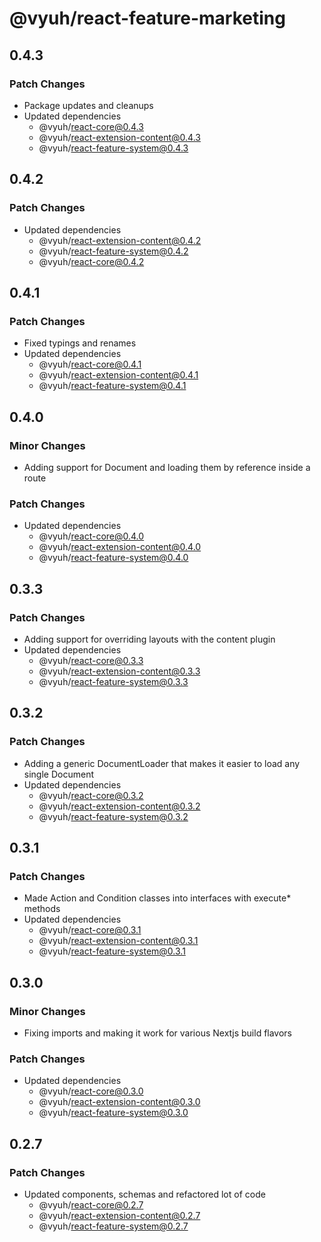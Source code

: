 # @vyuh/react-feature-marketing

## 0.4.3

### Patch Changes

- Package updates and cleanups
- Updated dependencies
  - @vyuh/react-core@0.4.3
  - @vyuh/react-extension-content@0.4.3
  - @vyuh/react-feature-system@0.4.3

## 0.4.2

### Patch Changes

- Updated dependencies
  - @vyuh/react-extension-content@0.4.2
  - @vyuh/react-feature-system@0.4.2
  - @vyuh/react-core@0.4.2

## 0.4.1

### Patch Changes

- Fixed typings and renames
- Updated dependencies
  - @vyuh/react-core@0.4.1
  - @vyuh/react-extension-content@0.4.1
  - @vyuh/react-feature-system@0.4.1

## 0.4.0

### Minor Changes

- Adding support for Document and loading them by reference inside a route

### Patch Changes

- Updated dependencies
  - @vyuh/react-core@0.4.0
  - @vyuh/react-extension-content@0.4.0
  - @vyuh/react-feature-system@0.4.0

## 0.3.3

### Patch Changes

- Adding support for overriding layouts with the content plugin
- Updated dependencies
  - @vyuh/react-core@0.3.3
  - @vyuh/react-extension-content@0.3.3
  - @vyuh/react-feature-system@0.3.3

## 0.3.2

### Patch Changes

- Adding a generic DocumentLoader that makes it easier to load any single
  Document
- Updated dependencies
  - @vyuh/react-core@0.3.2
  - @vyuh/react-extension-content@0.3.2
  - @vyuh/react-feature-system@0.3.2

## 0.3.1

### Patch Changes

- Made Action and Condition classes into interfaces with execute\* methods
- Updated dependencies
  - @vyuh/react-core@0.3.1
  - @vyuh/react-extension-content@0.3.1
  - @vyuh/react-feature-system@0.3.1

## 0.3.0

### Minor Changes

- Fixing imports and making it work for various Nextjs build flavors

### Patch Changes

- Updated dependencies
  - @vyuh/react-core@0.3.0
  - @vyuh/react-extension-content@0.3.0
  - @vyuh/react-feature-system@0.3.0

## 0.2.7

### Patch Changes

- Updated components, schemas and refactored lot of code
  - @vyuh/react-core@0.2.7
  - @vyuh/react-extension-content@0.2.7
  - @vyuh/react-feature-system@0.2.7
